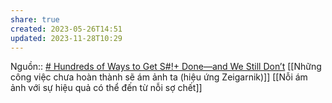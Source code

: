 ```yaml
---
share: true
created: 2023-05-26T14:51
updated: 2023-11-28T10:29
---
```

Nguồn:: [# Hundreds of Ways to Get S#!+ Done—and We Still Don’t](https://www.wired.com/story/to-do-apps-failed-productivity-tools/)
[[Những công việc chưa hoàn thành sẽ ám ảnh ta (hiệu ứng Zeigarnik)]]
[[Nỗi ám ảnh với sự hiệu quả có thể đến từ nỗi sợ chết]]

